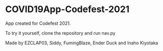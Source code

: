 # COVID19App-Codefest-2021
App created for Codefest 2021.

To try it yourself, clone the repository and run nav.py

Made by EZCLAP03, Siddy, FumingBlaze, Ender Duck and Inaho Kiyotaka 
